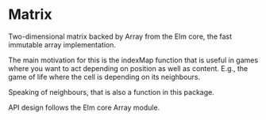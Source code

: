 # Matrix
Two-dimensional matrix backed by Array from the Elm core, the fast immutable array
implementation.

The main motivation for this is the indexMap function that is useful in games where you
want to act depending on position as well as content. E.g., the game of life where the cell
is depending on its neighbours.

Speaking of neighbours, that is also a function in this package.

API design follows the Elm core Array module.